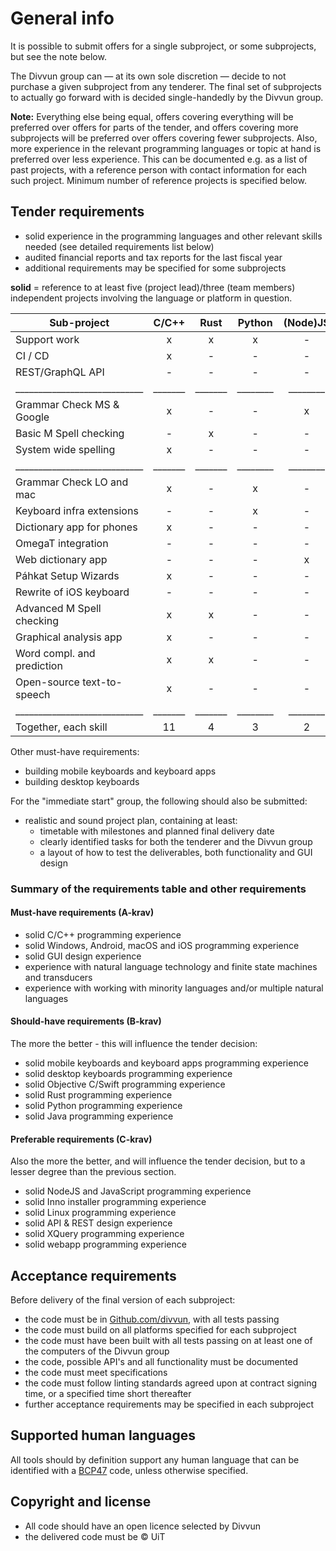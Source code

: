 # General info

It is possible to submit offers for a single subproject, or some subprojects, but see the note below.

The Divvun group can — at its own sole discretion — decide to not purchase a given subproject from any tenderer. The final set of subprojects to actually go forward with is decided single-handedly by the Divvun group.

**Note:** Everything else being equal, offers covering everything will be preferred over offers for parts of the tender, and offers covering more subprojects will be preferred over offers covering fewer subprojects. Also, more experience in the relevant programming languages or topic at hand is preferred over less experience. This can be documented e.g. as a list of past projects, with a reference person with contact information for each such project. Minimum number of reference projects is specified below.

## Tender requirements

* solid experience in the programming languages and other relevant skills needed (see detailed requirements list below)
* audited financial reports and tax reports for the last fiscal year
* additional requirements may be specified for some subprojects

**solid** = reference to at least five (project lead)/three (team members) independent projects involving the language or platform in question.

| Sub-project                | C/C++ |  Rust | Python |(Node)JS|  GUI  | iOS   | Android | macOS | Windows | Other |
| -------------------------- |:-----:|:-----:|:------:|:------:|:-----:|:-----:|:-------:|:-----:|:-------:|:-----:|
| Support work               |   x   |   x   |   x    |   -    |   -   |   x   |   x     |   x   |   x     |   -   |
| CI / CD                    |   x   |   -   |   -    |   -    |   -   |   x   |   x     |   x   |   x     | CI/CD |
| REST/GraphQL API           |   -   |   -   |   -    |   -    |   -   |   -   |   -     |   -   |   -     |API/RST|
|____________________________|_______|_______|________|________|_______|_______|_________|_______|_________|_______|
| Grammar Check MS & Google  |   x   |   -   |   -    |   x    |   x   |   x   |   x     |   x   |   x     |   -   | 
| Basic M Spell checking     |   -   |   x   |   -    |   -    |   -   |   x   |   x     |   -   |   -     |   -   |
| System wide spelling       |   x   |   -   |   -    |   -    |   -   |   -   |   -     |   x   |   x     |   -   |
|____________________________|_______|_______|________|________|_______|_______|_________|_______|_________|_______|
| Grammar Check LO and mac   |   x   |   -   |   x    |   -    |   -   |   -   |   -     |   x   |   x     |   -   |
| Keyboard infra extensions  |   -   |   -   |   x    |   -    |   -   |   -   |   -     |   x   |   x     |   -   |
| Dictionary app for phones  |   x   |   -   |   -    |   -    |   x   |   x   |   x     |   -   |   -     | Java  |
| OmegaT integration         |   -   |   -   |   -    |   -    |   -   |   -   |   -     |   x   |   x     | Java  |
| Web dictionary app         |   -   |   -   |   -    |   x    |   x   |   -   |   -     |   -   |   -     |XQR,wbp|
| Páhkat Setup Wizards       |   x   |   -   |   -    |   -    |   -   |   -   |   -     |   x   |   x     | Inno  |
| Rewrite of iOS keyboard    |   -   |   -   |   -    |   -    |   x   |   x   |   -     |   -   |   -     | Swift |
| Advanced M Spell checking  |   x   |   x   |   -    |   -    |   x   |   x   |   x     |   -   |   -     | Swift |
| Graphical analysis app     |   x   |   -   |   -    |   -    |   x   |   -   |   -     |   x   |   x     | Linux |
| Word compl. and prediction |   x   |   x   |   -    |   -    |   -   |   x   |   x     |   -   |   -     | Java  |
| Open-source text-to-speech |   x   |   -   |   -    |   -    |   -   |   -   |   -     |   x   |   x     |   -   |
|____________________________|_______|_______|________|________|_______|_______|_________|_______|_________|_______|
| Together, each skill       |  11   |   4   |   3    |   2    |   6   |   8   |   7     |  10   |   10    |   -   |

Other must-have requirements:

* building mobile keyboards and keyboard apps
* building desktop keyboards

For the "immediate start" group, the following should also be submitted:

* realistic and sound project plan, containing at least:
    * timetable with milestones and planned final delivery date
    * clearly identified tasks for both the tenderer and the Divvun group
    * a layout of how to test the deliverables, both functionality and GUI design

### Summary of the requirements table and other requirements

#### Must-have requirements (A-krav)

* solid C/C++ programming experience
* solid Windows, Android, macOS and iOS programming experience
* solid GUI design experience
* experience with natural language technology and finite state machines and transducers
* experience with working with minority languages and/or multiple natural languages

#### Should-have requirements (B-krav)

The more the better - this will influence the tender decision:

* solid mobile keyboards and keyboard apps programming experience
* solid desktop keyboards programming experience
* solid Objective C/Swift programming experience
* solid Rust programming experience
* solid Python programming experience
* solid Java programming experience

#### Preferable requirements (C-krav)

Also the more the better, and will influence the tender decision, but to a
lesser degree than the previous section.

* solid NodeJS and JavaScript programming experience
* solid Inno installer programming experience
* solid Linux programming experience
* solid API & REST design experience
* solid XQuery programming experience
* solid webapp programming experience

## Acceptance requirements

Before delivery of the final version of each subproject:

* the code must be in [Github.com/divvun](https://github.com/divvun), with all tests passing
* the code must build on all platforms specified for each subproject
* the code must have been built with all tests passing on at least one of the computers of the Divvun group
* the code, possible API's and all functionality must be documented
* the code must meet specifications
* the code must follow linting standards agreed upon at contract signing time, or a specified time short thereafter
* further acceptance requirements may be specified in each subproject

## Supported human languages

All tools should by definition support any human language that can be identified with a [BCP47](https://tools.ietf.org/html/bcp47) code, unless otherwise specified.

## Copyright and license

* All code should have an open licence selected by Divvun
* the delivered code must be © UiT
